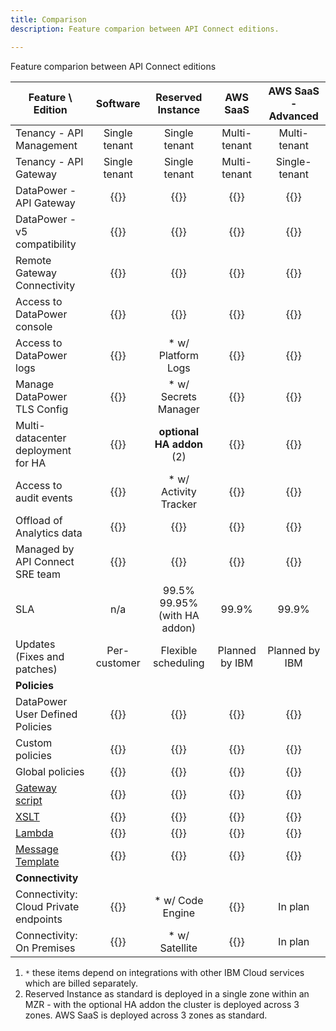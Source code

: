 ```yaml
---
title: Comparison
description: Feature comparion between API Connect editions.

---
```



<PageDescription>

Feature comparion between API Connect editions

</PageDescription>

| Feature \ Edition                  | Software | Reserved Instance  | AWS SaaS | AWS SaaS - Advanced |
|------------------------------------|:-----:|:-----:|:-----:|:-----:|
| Tenancy - API Management             |  Single tenant |  Single tenant  |  Multi-tenant  |  Multi-tenant  |
| Tenancy - API Gateway                |  Single tenant |  Single tenant  |  Multi-tenant  |  Single-tenant  |
| DataPower - API Gateway            |  {{<checkyes>}}   | {{<checkyes>}} | {{<checkyes>}} | {{<checkyes>}} |
| DataPower - v5 compatibility       | {{<checkyes>}} | {{<checkyes>}} | {{<checkno>}}  | {{<checkno>}}  |
| Remote Gateway Connectivity        | {{<checkyes>}} | {{<checkyes>}} | {{<checkno>}}  | {{<checkno>}}  |
| Access to DataPower console        | {{<checkyes>}} |  {{<checkno>}}   | {{<checkno>}}  | {{<checkno>}}  |
| Access to DataPower logs           | {{<checkyes>}} |  * w/ Platform Logs   | {{<checkno>}}  | {{<checkno>}}  |
| Manage DataPower TLS Config        | {{<checkyes>}} |  * w/ Secrets Manager | {{<checkno>}}  | {{<checkno>}}  |
| Multi-datacenter deployment for HA | {{<checkyes>}} | __optional HA addon__ (2) | {{<checkyes>}} | {{<checkyes>}} |
| Access to audit events             | {{<checkyes>}} |  * w/ Activity Tracker  | {{<checkno>}}  | {{<checkno>}}  |
| Offload of Analytics data          | {{<checkyes>}} | {{<checkyes>}} | {{<checkyes>}} | {{<checkyes>}} |
| Managed by API Connect SRE team    | {{<checkno>}}  | {{<checkyes>}} | {{<checkyes>}} | {{<checkyes>}} |
| SLA    |  n/a  |  99.5%<br /> 99.95% (with HA addon)  |  99.9%  |  99.9%  |
| Updates (Fixes and patches)    |  Per-customer  |  Flexible scheduling |  Planned by IBM |  Planned by IBM  |
| **Policies**  |     |     |     |     |
| DataPower User Defined Policies              | {{<checkyes>}} | {{<checkno>}}  | {{<checkno>}}  | {{<checkyes>}} |
| Custom policies            | {{<checkyes>}} | {{<checkyes>}} | {{<checkno>}}  | {{<checkyes>}} |
| Global policies            | {{<checkyes>}} | {{<checkyes>}} | {{<checkno>}}  | {{<checkyes>}} |
| [Gateway script](https://www.ibm.com/docs/en/api-connect/10.0.5.x_lts?topic=policies-gatewayscript)             | {{<checkyes>}} | {{<checkyes>}} | {{<checkno>}}  | {{<checkyes>}} |
| [XSLT](https://www.ibm.com/docs/en/api-connect/10.0.5.x_lts?topic=policies-xslt)                       | {{<checkyes>}} | {{<checkyes>}} | {{<checkno>}}  | {{<checkyes>}} |
| [Lambda](https://www.ibm.com/docs/en/api-connect/saas?topic=policies-lambda) | {{<checkno>}}  | {{<checkno>}}  | {{<checkyes>}} | {{<checkyes>}} |
| [Message Template](https://www.ibm.com/docs/en/api-connect/saas?topic=policies-message-template) | {{<checkno>}}  | {{<checkno>}}  | {{<checkyes>}} | {{<checkyes>}} |
| **Connectivity**  |     |     |     |     |
| Connectivity: Cloud Private endpoints  | {{<checkyes>}} |  * w/ Code Engine  | {{<checkno>}}  |  In plan  |
| Connectivity: On Premises  | {{<checkyes>}} |  * w/ Satellite  | {{<checkno>}}  |  In plan  |



1. `*` these items depend on integrations with other IBM Cloud services which are billed separately.
2. Reserved Instance as standard is deployed in a single zone within an MZR - with the optional HA addon the cluster is deployed across 3 zones.  AWS SaaS is deployed across 3 zones as standard. 
